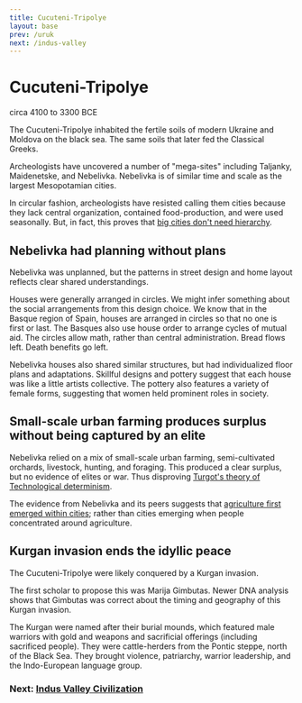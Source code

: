 ```yaml
---
title: Cucuteni-Tripolye
layout: base
prev: /uruk
next: /indus-valley
---
```


# Cucuteni-Tripolye

circa 4100 to 3300 BCE

The Cucuteni-Tripolye inhabited the fertile soils of modern Ukraine and Moldova on the black sea.
The same soils that later fed the Classical Greeks.

Archeologists have uncovered a number of "mega-sites" including Taljanky, Maidenetske, and Nebelivka.
Nebelivka is of similar time and scale as the largest Mesopotamian cities.

In circular fashion, archeologists have resisted calling them cities because they lack central organization, contained food-production, and were used seasonally.
But, in fact, this proves that [big cities don't need hierarchy](/scale).

## Nebelivka had planning without plans

Nebelivka was unplanned, but the patterns in street design and home layout reflects clear shared understandings.

Houses were generally arranged in circles.
We might infer something about the social arrangements from this design choice.
We know that in the Basque region of Spain, houses are arranged in circles so that no one is first or last.
The Basques also use house order to arrange cycles of mutual aid.
The circles allow math, rather than central administration.
Bread flows left.
Death benefits go left.

Nebelivka houses also shared similar structures, but had individualized floor plans and adaptations.
Skillful designs and pottery suggest that each house was like a little artists collective.
The pottery also features a variety of female forms, suggesting that women held prominent roles in society.

## Small-scale urban farming produces surplus without being captured by an elite

Nebelivka relied on a mix of small-scale urban farming, semi-cultivated orchards, livestock, hunting, and foraging.
This produced a clear surplus, but no evidence of elites or war.
Thus disproving [Turgot's theory of Technological determinism](/evolutionism).

The evidence from Nebelivka and its peers suggests that [agriculture first emerged within cities](/agricultural-revolution);
rather than cities emerging when people concentrated around agriculture.

## Kurgan invasion ends the idyllic peace

The Cucuteni-Tripolye were likely conquered by a Kurgan invasion.

The first scholar to propose this was Marija Gimbutas.
Newer DNA analysis shows that Gimbutas was correct about the timing and geography of this Kurgan invasion.

The Kurgan were named after their burial mounds, which featured male warriors with gold and weapons and sacrificial offerings (including  sacrificed people).
They were cattle-herders from the Pontic steppe, north of the Black Sea.
They brought violence, patriarchy, warrior leadership, and the Indo-European language group.

### Next: [Indus Valley Civilization](/indus-valley)
